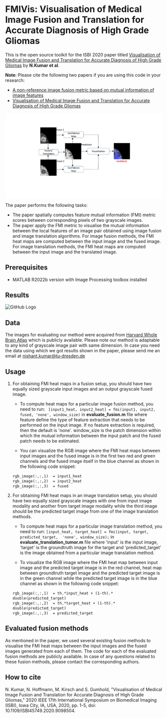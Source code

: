 # FMIVis: Visualisation of Medical Image Fusion and Translation for Accurate Diagnosis of High Grade Gliomas

This is the open source toolkit for the ISBI 2020 paper titled [Visualisation of Medical Image Fusion and Translation for Accurate Diagnosis of High Grade Gliomas](https://ieeexplore.ieee.org/document/9098504) by **N.Kumar et al**. 

**Note**: Please cite the following two papers if you are using this code in your research:
* [A non-reference image fusion metric based on mutual information of image features](http://dx.doi.org/10.1016/j.compeleceng.2011.07.012)
* [Visualisation of Medical Image Fusion and Translation for Accurate Diagnosis of High Grade Gliomas](https://ieeexplore.ieee.org/document/9098504)

![GitHub Logo](/docs/FMIVis.png)

The paper performs the following tasks:
* The paper spatially computes feature mutual information (FMI) metric scores between corresponding pixels of two grayscale images. 
* The paper apply the FMI metric to visualise the mutual information between the local features of an image pair obtained using image fusion and image translation algorithms. For image fusion methods, the FMI heat maps are computed between the input image and the fused image. For image translation methods, the FMI heat maps are computed between the input image and the translated image.

## Prerequisites
* MATLAB R2022b version with Image Processing toolbox installed


## Results
![GitHub Logo](/docs/Results.png)

## Data
The images for evaluating our method were acquired from [Harvard Whole Brain Atlas](http://www.med.harvard.edu/AANLIB/) which is publicly available. Please note our method is adaptable to any kind of grayscale image pair with same dimension. In case you need the data using which we got results shown in the paper, please send me an email at nishant.kumar@tu-dresden.de

## Usage
1. For obtaining FMI heat maps in a fusion setup, you should have two equally sized grayscale input images and an output grayscale fused image. 
   -  To compute heat maps for a particular image fusion method, you need to run: ```  [input1_heat, input2_heat] = fmi(input1, input2, fused, 'none', window_size) ``` in **evaluate_fusion.m** file where feature define the type of feature extraction
   that needs to be performed on the input image. If no feature extraction is required, then the default is 'none'. window_size is the patch dimension within which
   the mutual information between the input patch and the fused patch needs to be estimated.

   -  You can visualize the RGB image where the FMI heat maps between input images and the fused image is in the first two red and green channels and the fused image itself in the blue channel as shown in the following code snippet:
   
   ```
   rgb_image(:,:,1)  = input1_heat
   rgb_image(:,:,2)  = input2_heat
   rgb_image(:,:,3)  = fused 
   ```

2. For obtaining FMI heat maps in an image translation setup, you should have two equally sized grayscale images with one from input image modality and another from target image modality while the third image should be the predicted target image from one of the image translation methods. 
   -  To compute heat maps for a particular image translation method, you need to run: ``` [input_heat, target_heat] = fmi(input, target, predicted_target,  'none', window_size); ``` in **evaluate_translation_tumor.m** file where 'input' is the input image, 'target' is the groundtruth image for the target and 'predicted_target' is the image obtained from a particular image translation method.

   -  To visualize the RGB image where the FMI heat map between input image and the predicted target image is in the red channel, heat map between groundtruth target image and the predicted target image is in the green channel while the predicted target image is in the blue channel as shown in the following code snippet:

   ```
   rgb_image(:,:,1)  = th.*input_heat + (1-th).* double(predicted_target)
   rgb_image(:,:,2)  = th.*target_heat + (1-th).* double(predicted_target)
   rgb_image(:,:,3)  = predicted_target
   ```

## Evaluated fusion methods
As mentioned in the paper, we used several existing fusion methods to visualise the FMI heat maps between the input images and the fused images generated from each of them. The code for each of the evaluated fusion methods are publicly available. In case of any questions related to these fusion methods, please contact the corresponding authors.

## How to cite
N. Kumar, N. Hoffmann, M. Kirsch and S. Gumhold, "Visualisation of Medical Image Fusion and Translation for Accurate Diagnosis of High Grade Gliomas," 2020 IEEE 17th International Symposium on Biomedical Imaging (ISBI), Iowa City, IA, USA, 2020, pp. 1-5, doi: 10.1109/ISBI45749.2020.9098504.
